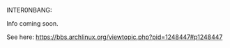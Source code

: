 INTER0NBANG:

Info coming soon.

See here:
https://bbs.archlinux.org/viewtopic.php?pid=1248447#p1248447

